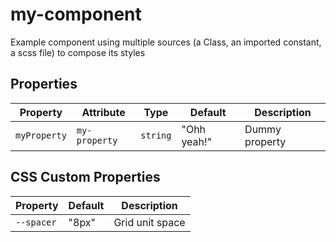 # my-component

Example component using multiple sources (a Class, an imported constant, a scss file) to compose its styles

## Properties

| Property     | Attribute     | Type     | Default     | Description    |
|--------------|---------------|----------|-------------|----------------|
| `myProperty` | `my-property` | `string` | "Ohh yeah!" | Dummy property |

## CSS Custom Properties

| Property   | Default | Description     |
|------------|---------|-----------------|
| `--spacer` | "8px"   | Grid unit space |
